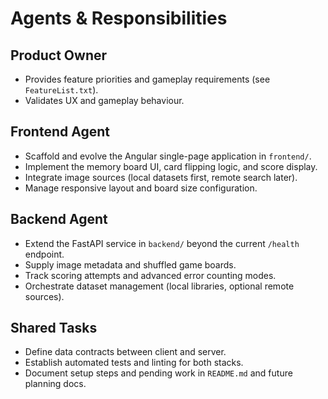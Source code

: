 # Agents & Responsibilities

## Product Owner
- Provides feature priorities and gameplay requirements (see `FeatureList.txt`).
- Validates UX and gameplay behaviour.

## Frontend Agent
- Scaffold and evolve the Angular single-page application in `frontend/`.
- Implement the memory board UI, card flipping logic, and score display.
- Integrate image sources (local datasets first, remote search later).
- Manage responsive layout and board size configuration.

## Backend Agent
- Extend the FastAPI service in `backend/` beyond the current `/health` endpoint.
- Supply image metadata and shuffled game boards.
- Track scoring attempts and advanced error counting modes.
- Orchestrate dataset management (local libraries, optional remote sources).

## Shared Tasks
- Define data contracts between client and server.
- Establish automated tests and linting for both stacks.
- Document setup steps and pending work in `README.md` and future planning docs.

